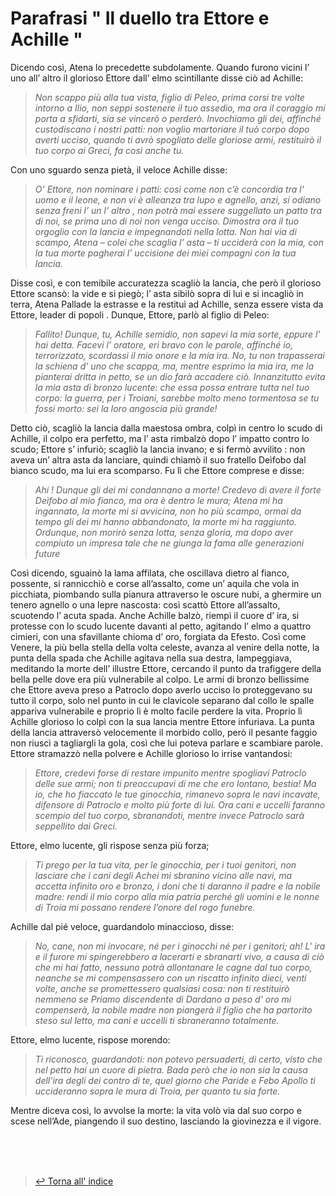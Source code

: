 # Parafrasi " Il duello tra Ettore e Achille " <!-- Metadata: type: Note; created: 2020-09-15 16:25:08; reads: 4; read: 2020-09-15 16:26:15; revision: 3; modified: 2020-09-15 16:26:15; -->
Dicendo così, Atena lo precedette subdolamente. Quando furono vicini l’ uno all’ altro il glorioso Ettore dall’ elmo scintillante disse ciò ad Achille: 

> _Non scappo più alla tua vista, figlio di Peleo, prima corsi tre volte intorno a Ilio, non seppi sostenere il tuo assedio, ma ora il coraggio mi porta a sfidarti, sia se vincerò o perderò. Invochiamo gli dei, affinché custodiscano i nostri patti: non voglio martoriare il tuò corpo dopo averti ucciso, quando ti avrò spogliato delle gloriose armi, restituirò il tuo corpo ai Greci, fa così anche tu._

 Con uno sguardo senza pietà, il veloce Achille disse:

> _O’ Ettore, non nominare i patti: così come non c’è concordia tra l’ uomo e il leone, e non vi è alleanza tra lupo e agnello, anzi, si odiano senza freni l’ un l’ altro , non potrà mai essere suggellato un patto tra di noi, se prima uno di noi non venga ucciso. Dimostra ora il tuo orgoglio con la lancia e impegnandoti nella lotta. Non hai via di scampo, Atena – colei che scaglia l’ asta – ti ucciderà con la mia, con la tua morte pagherai l’ uccisione dei miei compagni con la tua lancia._ 

Disse così, e con temibile accuratezza scagliò la lancia, che però il glorioso Ettore scansò: la vide e si piegò; l’ asta sibilò sopra di lui e si incagliò in terra, Atena Pallade la estrasse e la restituì ad Achille, senza essere vista da Ettore, leader di popoli . Dunque, Ettore, parlò al figlio di Peleo:

> _Fallito! Dunque, tu, Achille semidio, non sapevi la mia sorte, eppure l’ hai detta. Facevi l’ oratore, eri bravo con le parole, affinché io, terrorizzato, scordassi il mio onore e la mia ira. No, tu non trapasserai la schiena d’ uno che scappa, ma, mentre esprimo la mia ira, me la pianterai dritta in petto, se un dio farà accadere ciò. Innanzitutto evita la mia asta di bronzo lucente: che essa possa entrare tutta nel tuo corpo: la guerra, per i Troiani, sarebbe molto meno tormentosa se tu fossi morto: sei la loro angoscia più grande!_

Detto ciò, scagliò la lancia dalla maestosa ombra, colpì in centro lo scudo di Achille, il colpo era perfetto, ma l’ asta rimbalzò dopo l’ impatto contro lo scudo; Ettore s’ infuriò; scagliò la lancia invano; e si fermò avvilito : non aveva un’ altra asta da lanciare, quindi chiamò il suo fratello Deìfobo dal bianco scudo, ma lui era scomparso. Fu lì che Ettore comprese e disse: 
 
>  _Ahi ! Dunque gli dei mi condannano a morte! Credevo di avere il forte Deìfobo al mio fianco, ma ora è dentro le mura; Atena mi ha ingannato, la  morte mi si avvicina, non ho più scampo, ormai da tempo gli dei mi hanno abbandonato, la morte mi ha raggiunto. Ordunque, non morirò senza lotta, senza gloria, ma dopo aver compiuto un impresa tale che ne giunga la fama alle generazioni future_

Così dicendo, sguainò la lama affilata, che oscillava dietro al fianco, possente, si rannicchiò e corse all’assalto, come un’ aquila che vola in picchiata, piombando sulla pianura attraverso le oscure nubi, a ghermire un tenero agnello o una lepre nascosta: così scattò Ettore all’assalto, scuotendo l’ acuta spada. Anche Achille balzò, riempì il cuore d’ ira, si protesse con lo scudo lucente davanti al petto, agitando l’ elmo a quattro cimieri, con una sfavillante chioma d’ oro, forgiata da Efesto.  Così come Venere, la più bella stella della volta celeste, avanza al venire della notte, la punta della spada che Achille agitava nella sua destra, lampeggiava, meditando la morte dell’ illustre Ettore, cercando il punto da trafiggere della bella pelle dove era più vulnerabile al colpo.
Le armi di bronzo bellissime che Ettore aveva preso a Patroclo dopo averlo ucciso lo proteggevano su tutto il corpo, solo nel punto in cui le clavicole separano dal  collo le spalle appariva vulnerabile e proprio lì è molto facile perdere la vita. Proprio lì Achille glorioso lo colpì con la sua lancia mentre Ettore infuriava. La punta della lancia attraversò velocemente il morbido collo, però il pesante faggio non riuscì a tagliargli la gola, così che lui poteva parlare e scambiare parole. Ettore stramazzò nella polvere e Achille glorioso lo irrise vantandosi: 

> _Ettore, credevi forse di restare impunito mentre spogliavi Patroclo delle sue armi; non ti preoccupavi di me che ero lontano, bestia! Ma  io, che ho fiaccato le tue ginocchia, rimanevo sopra le navi incavate, difensore di Patroclo e molto più forte di lui. Ora cani e uccelli faranno scempio del tuo corpo, sbranandoti, mentre invece Patroclo sarà seppellito dai Greci._ 

Ettore, elmo lucente, gli rispose senza più forza;

> _Ti prego per la tua vita, per le ginocchia, per i tuoi genitori, non lasciare che i cani degli Achei mi sbranino vicino alle navi, ma accetta infinito oro e bronzo, i doni che ti daranno il padre e la nobile madre: rendi il mio corpo alla mia patria perché gli uomini e le nonne di Troia mi possano rendere l’onore del rogo funebre._

Achille dal pié veloce, guardandolo minaccioso, disse:
> _No, cane, non mi invocare, né per i ginocchi né per i genitori; ah! L' ira e il furore mi spingerebbero a lacerarti e sbranarti vivo, a causa di ciò che mi hai fatto, nessuno potrà allontanare le cagne dal tuo corpo, neanche se mi compensassero con un riscatto infinito dieci, venti volte, anche se promettessero qualsiasi cosa: non ti restituirò nemmeno se Priamo discendente di Dardano a peso d' oro mi compenserà, la nobile madre non piangerà il figlio che ha partorito steso sul letto, ma cani e uccelli ti sbraneranno totalmente._

Ettore, elmo lucente, rispose morendo: 

> _Ti riconosco, guardandoti: non potevo persuaderti, di certo, visto che nel petto hai un cuore di pietra. Bada però che io non sia la causa dell’ira degli dei contro di te, quel giorno che Paride e Febo Apollo ti uccideranno sopra le mura di Troia, per quanto tu sia forte._

Mentre diceva così, lo avvolse la morte: la vita volò via dal suo corpo e  scese nell’Ade, piangendo il suo destino, lasciando la giovinezza e il vigore.


<br><br><br>
> [↩️ Torna all' indice](../README.md)
